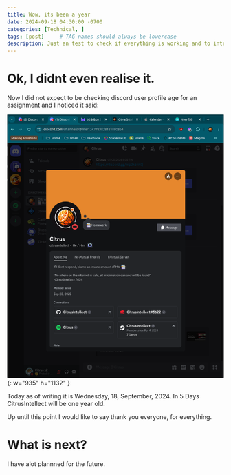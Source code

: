 ```yaml
---
title: Wow, its been a year
date: 2024-09-18 04:30:00 -0700
categories: [Technical, ]
tags: [post]     # TAG names should always be lowercase
description: Just an test to check if everything is working and to introduce myself!
---
```


Ok, I didnt even realise it.
==============================
Now I did not expect to be checking discord user profile age for an assignment and I noticed it said:

![Desktop View](/assets/img/blog/OneYear/discord.png){: w="935" h="1132" }


Today as of writing it is Wednesday, 18, September, 2024. In 5 Days CitrusIntellect will be one year old.

Up until this point I would like to say thank you everyone, for everything.

What is next?
=============
I have alot plannned for the future.
